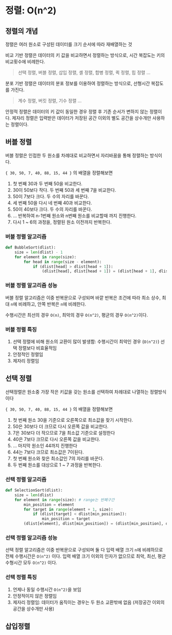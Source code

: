 # 정렬: O(n^2)

## 정렬의 개념

정렬은 여러 원소로 구성된 데이터를 크기 순서에 따라 재배열하는 것

비교 기반 정렬은 데이터의 키 값을 비교하면서 정렬하는 방식으로, 시간 복잡도는 키의 비교횟수에 비례한다.
> 선택 정렬, 버블 정렬, 삽입 정렬, 셸 정렬, 합병 정렬, 퀵 정렬, 힙 정렬 ...

분포 기반 정렬은 데이터의 분포 정보를 이용하여 정렬하는 방식으로, 선형시간 복잡도를 가진다.
> 계수 정렬, 버킷 정렬, 기수 정렬 ...

안정적 정렬은 데이터의 키 값이 동일한 경우 정렬 후 기존 순서가 변하지 않는 정렬이다.
제자리 정렬은 입력받은 데이터가 저장된 공간 이외의 별도 공간을 상수개만 사용하는 정렬이다.

## 버블 정렬

버블 정렬은 인접한 두 원소를 차례대로 비교하면서 자리바꿈을 통해 정렬하는 방식이다.

`{ 30, 50, 7, 40, 88, 15, 44 }` 의 배열을 정렬해보면

1. 첫 번째 30과 두 번째 50을 비교한다.
2. 30이 50보다 작다. 두 번째 50과 세 번째 7을 비교한다.
3. 50이 7보다 크다. 두 수의 자리를 바꾼다.
4. 세 번째 50을 다시 네 번째 40과 비교한다.
5. 50이 40보다 크다. 두 수의 자리를 바꾼다.
6. ... 반복하여 n-1번째 원소와 n번째 원소를 비교할때 까지 진행한다.
7. 다시 1 ~ 6의 과정을, 정렬된 원소 이전까지 반복한다.

### 버블 정렬 알고리즘

```python
def BubbleSort(dlist):
    size = len(dlist) - 1
    for element in range(size):
        for head in range(size - element):
            if (dlist[head] > dlist[head + 1]):
                (dlist[head], dlist[head + 1]) = (dlist[head + 1], dlist[head])
```

### 버블 정렬 알고리즘 성능

버블 정렬 알고리즘은 이중 반복문으로 구성되며
바깥 반복은 조건에 따라 최소 상수, 최대 `n`에 비례하고, 안쪽 반복은 `n`에 비례한다.

수행시간은 최선의 경우 `O(n)`, 최악의 경우 `O(n^2)`, 평균의 경우 `O(n^2)`이다.

### 버블 정렬 특징

1. 선택 정렬에 비해 원소의 교환이 많이 발생함: 수행시간이 최악인 경우 (`O(n^2)`) 선택 정렬보다 비효율적임
2. 안정적인 정렬임
3. 제자리 정렬임

## 선택 정렬

선택정렬은 원소중 가장 작은 키값을 갖는 원소를 선택하여 차례대로 나열하는 정렬방식이다

`{ 30, 50, 7, 40, 88, 15, 44 }` 의 배열을 정렬해보면

1. 첫 번째 원소 30을 기준으로 오른쪽으로 최소값을 찾기 시작한다.
2. 50은 30보다 더 크므로 다시 오른쪽 값을 비교한다.
3. 7은 30보다 더 작으므로 7을 최소값 기준으로 설정한다
4. 40은 7보다 크므로 다시 오른쪽 값을 비교한다.
5. ... 마지막 원소인 44까지 진행한다
6. 44는 7보다 크므로 최소값은 7이된다.
7. 첫 번째 원소와 찾은 최소값인 7의 자리를 바꾼다.
8. 두 번째 원소를 대상으로 1 ~ 7 과정을 반복한다.

### 선택 정렬 알고리즘

```python
def SelectionSort(dlist):
    size = len(dlist)
    for element in range(size): # range는 반폐구간
        min_position = element
        for target in range(element + 1, size):
            if (dlist[target] < dlist[min_position]):
                min_position = target
        (dlist[element], dlist[min_position]) = (dlist[min_position], dlist[element])
```

### 선택 정렬 알고리즘 성능

선택 정렬 알고리즘은 이중 반복문으로 구성되며 둘 다 입력 배열 크기 `n`에 비례하므로 전체 수행시간은 `O(n^2)` 이다.
입력 배열 크기 이외의 인자가 없으므로 최악, 최선, 평균 수형시간 모두 `O(n^2)` 이다.

### 선택 정렬 특징

1. 언제나 동일 수행시간 `O(n^2)`을 보임
2. 안정적이지 않은 정렬임
3. 제자리 정렬임: 데이터가 움직이는 경우는 두 원소 교환밖에 없음 (저장공간 이외의 공간을 상수개만 사용)

## 삽입정렬
